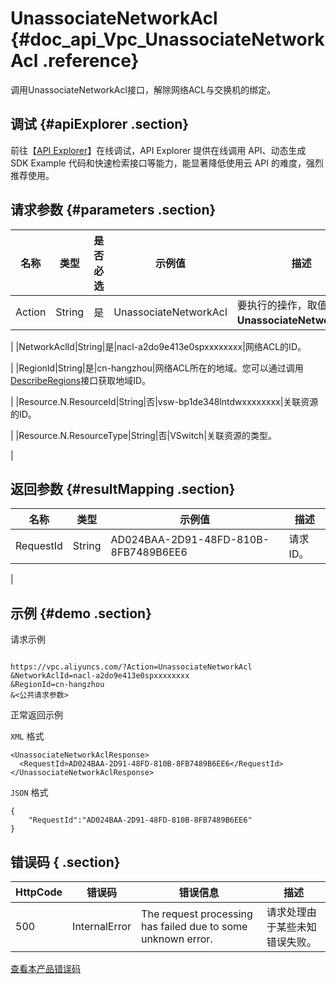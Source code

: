 # UnassociateNetworkAcl {#doc_api_Vpc_UnassociateNetworkAcl .reference}

调用UnassociateNetworkAcl接口，解除网络ACL与交换机的绑定。

## 调试 {#apiExplorer .section}

前往【[API Explorer](https://api.aliyun.com/#product=Vpc&api=UnassociateNetworkAcl)】在线调试，API Explorer 提供在线调用 API、动态生成 SDK Example 代码和快速检索接口等能力，能显著降低使用云 API 的难度，强烈推荐使用。

## 请求参数 {#parameters .section}

|名称|类型|是否必选|示例值|描述|
|--|--|----|---|--|
|Action|String|是|UnassociateNetworkAcl|要执行的操作，取值： **UnassociateNetworkAcl**。

 |
|NetworkAclId|String|是|nacl-a2do9e413e0spxxxxxxxx|网络ACL的ID。

 |
|RegionId|String|是|cn-hangzhou|网络ACL所在的地域。您可以通过调用[DescribeRegions](~~36063~~)接口获取地域ID。

 |
|Resource.N.ResourceId|String|否|vsw-bp1de348lntdwxxxxxxxx|关联资源的ID。

 |
|Resource.N.ResourceType|String|否|VSwitch|关联资源的类型。

 |

## 返回参数 {#resultMapping .section}

|名称|类型|示例值|描述|
|--|--|---|--|
|RequestId|String|AD024BAA-2D91-48FD-810B-8FB7489B6EE6|请求ID。

 |

## 示例 {#demo .section}

请求示例

``` {#request_demo}

https://vpc.aliyuncs.com/?Action=UnassociateNetworkAcl
&NetworkAclId=nacl-a2do9e413e0spxxxxxxxx
&RegionId=cn-hangzhou
&<公共请求参数>

```

正常返回示例

`XML` 格式

``` {#xml_return_success_demo}
<UnassociateNetworkAclResponse>
  <RequestId>AD024BAA-2D91-48FD-810B-8FB7489B6EE6</RequestId>
</UnassociateNetworkAclResponse>

```

`JSON` 格式

``` {#json_return_success_demo}
{
	"RequestId":"AD024BAA-2D91-48FD-810B-8FB7489B6EE6"
}
```

## 错误码 { .section}

|HttpCode|错误码|错误信息|描述|
|--------|---|----|--|
|500|InternalError|The request processing has failed due to some unknown error.|请求处理由于某些未知错误失败。|

[查看本产品错误码](https://error-center.aliyun.com/status/product/Vpc)

